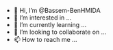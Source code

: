 - 👋 Hi, I’m @Bassem-BenHMIDA
- 👀 I’m interested in ...
- 🌱 I’m currently learning ...
- 💞️ I’m looking to collaborate on ...
- 📫 How to reach me ...

<!---
Bassem-BenHMIDA/Bassem-BenHMIDA is a ✨ special ✨ repository because its `README.md` (this file) appears on your GitHub profile.
You can click the Preview link to take a look at your changes.
--->
